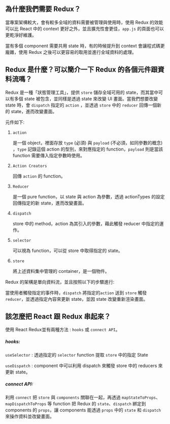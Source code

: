 ## 為什麼我們需要 Redux？

當專案架構較大，會有較多全域的資料需要被管理與使用時，使用 Redux 的效能可以比 React 中的 context 更好之外，並且擴充性會更佳，`app.js` 的頁面也可以更乾淨好維護。 

當有多個 component 需要共用 state 時，有的時候提升到 context 會讓程式碼更龐雜，使用 Redux 之後可以更容易的取用並進行全域資料的處理。

## Redux 是什麼？可以簡介一下 Redux 的各個元件跟資料流嗎？

Redux 是一種「狀態管理工具」，提供 `store` 儲存全域可用的 state，而其當中可以有多個 state 被包含，並同樣是透過 state 來改變 UI 畫面。當我們想要改變 state 時，會 `dispatch` 指定的 `action` ，並透過 `store` 中的 `reducer` 回傳一個新的 state，進而改變畫面。

元件如下:

1. `action`

   是一個 object，裡面存放 `type` (必須) 與 `payload` (不必須，如同參數的概念) ，`type` 記錄這個 action 的型別，來對應指定的 function，`payload` 則是當該 function 需要傳入指定參數時使用。

2. `Action Creators` 

   回傳 `action` 的 function。

3. `Reducer`

   是一個 pure function，以 state 與 action 為參數，透過 actionTypes 的設定回傳指定的新 state，進而改變畫面。

4. `dispatch`  

   store 中的 method，action 為其引入的參數，藉此觸發 reducer 中指定的運作。

5. `selector`

   可以視為 function，可以從 store 中取得指定的 state。

6. `store` 

   將上述資料集中管理的 container，是一個物件。



Redux 的架構是單向資料流，並且按照以下的步驟進行:

當使用者觸發指定的事件時，`dispatch` 將指定的`action` 送到 `store` 觸發 `reducer`，並透過指定內容來更新 state，並因 state 改變重新渲染畫面。 

 


## 該怎麼把 React 跟 Redux 串起來？

使用 React Redux並有兩種方法 : `hooks` 或 `connect API`。

##### hooks:

`useSelector` :  透過指定的 `selector` function 提取 `store` 中的指定 State

`useDispatch` :  component 中可以利用 dispatch 來觸發 store 中的 reducers 來更新 state。

##### connect API:

利用 `connect` 把 `store` 與 `components` 關聯在一起，再透過 `mapStateToProps`、`mapDispatchToProps` 等 function 把 Redux 的 `state`、`dispatch` 綁定到 components 的 `props`，讓 components 能透過 `props` 中的 `state` 和 `dispatch` 來操作資料並改變畫面。

